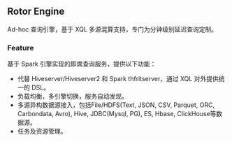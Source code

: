 ## Rotor Engine

Ad-hoc 查询引擎，基于 XQL 多源混算支持，专门为分钟级别延迟查询定制。

### Feature
基于 Spark 引擎实现的即席查询服务，提供以下功能：

- 代替 Hiveserver/Hiveserver2 和 Spark thfritserver，通过 XQL 对外提供统一的 DSL。
- 负载均衡，多引擎切换，服务自动发现。
- 多源异构数据源接入，包括File/HDFS(Text,  JSON, CSV, Parquet, ORC, Carbondata, Avro), Hive, JDBC(Mysql, PG), ES, Hbase, ClickHouse等数据源。
- 任务及资源管理。